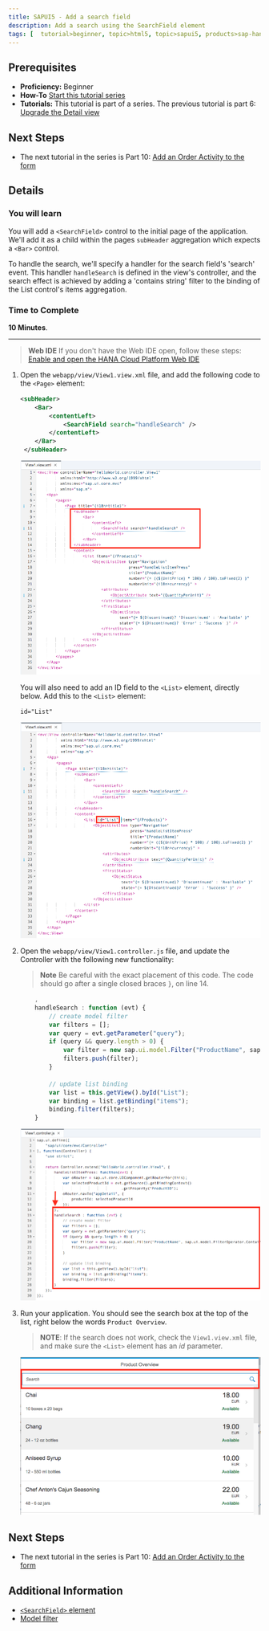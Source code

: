 ```yaml
---
title: SAPUI5 - Add a search field
description: Add a search using the SearchField element
tags: [  tutorial>beginner, topic>html5, topic>sapui5, products>sap-hana-cloud-platform ]
---
```

## Prerequisites  
- **Proficiency:** Beginner 
- **How-To** [Start this tutorial series](http://www.sap.com/developer/tutorials/sapui5-webide-open-webide.html)
- **Tutorials:** This tutorial is part of a series.  The previous tutorial is part 6: [Upgrade the Detail view](http://www.sap.com/developer/tutorials/sapui5-webide-upgrade-detail-view.html)

## Next Steps
- The next tutorial in the series is Part 10: [Add an Order Activity to the form](http://www.sap.com/developer/tutorials/sapui5-webide-add-order-activity.html)

## Details
### You will learn  
You will add a `<SearchField>` control to the initial page of the application. We'll add it as a child within the pages `subHeader` aggregation which expects a `<Bar>` control.

To handle the search, we'll specify a handler for the search field's 'search' event. This handler `handleSearch` is defined in the view's controller, and the search effect is achieved by adding a 'contains string' filter to the binding of the List control's items aggregation.

### Time to Complete
**10 Minutes**.

---
>  **Web IDE** If you don't have the Web IDE open, follow these steps: [Enable and open the HANA Cloud Platform Web IDE](http://www.sap.com/developer/tutorials/sapui5-webide-open-webide.html)


1.  Open the `webapp/view/View1.view.xml` file, and add the following code to the `<Page>` element:

    ```xml
    <subHeader>
	 	<Bar>
	 		<contentLeft>
	 			<SearchField search="handleSearch" />
	 		</contentLeft>
	 	</Bar>
	 </subHeader>
	```
	
    ![Adding a subHeader element](1a.png)
	 
    You will also need to add an ID field to the `<List>` element, directly below.  Add this to the `<List>` element:
    
    
    ```
    id="List"
    ```
    
    ![Adding an id tag to the List element](1b.png)
   
2.  Open the `webapp/view/View1.controller.js` file, and update the Controller with the following new functionality:

    >**Note** Be careful with the exact placement of this code.  The code should go after a single closed braces `}`, on line 14.
    

    ```javascript
   		,
		handleSearch : function (evt) {
			// create model filter
			var filters = [];
			var query = evt.getParameter("query");
			if (query && query.length > 0) {
				var filter = new sap.ui.model.Filter("ProductName", sap.ui.model.FilterOperator.Contains, query);
				filters.push(filter);
			}
			
			// update list binding
			var list = this.getView().byId("List");
			var binding = list.getBinding("items");
			binding.filter(filters);
		} 
    ```
  
    ![Add the handleSearch method to the controller](2.png)
	 
3.  Run your application.  You should see the search box at the top of the list, right below the words `Product Overview`.
   
    > **NOTE**: If the search does not work, check the `View1.view.xml` file, and make sure the `<List>` element has an *id* parameter.
   
    ![Search field is displayed](3.png)


## Next Steps
- The next tutorial in the series is Part 10: [Add an Order Activity to the form](http://www.sap.com/developer/tutorials/sapui5-webide-add-order-activity.html)

## Additional Information
- [`<SearchField>` element](https://sapui5.hana.ondemand.com/explored.html#/entity/sap.m.SearchField/samples)
- [Model filter](https://sapui5.hana.ondemand.com/docs/api/symbols/sap.ui.model.Filter.html)

